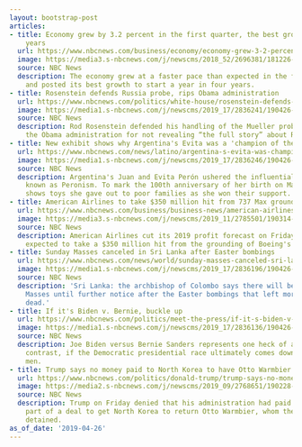 ```yaml
---
layout: bootstrap-post
articles:
- title: Economy grew by 3.2 percent in the first quarter, the best growth in four
    years
  url: https://www.nbcnews.com/business/economy/economy-grew-3-2-percent-first-quarter-best-growth-four-n998876
  image: https://media3.s-nbcnews.com/j/newscms/2018_52/2696381/181226-nyse-wall-street-se-128p_a1274040764ceb62b189d08657cfe7ea.nbcnews-fp-1200-630.jpg
  source: NBC News
  description: The economy grew at a faster pace than expected in the first quarter
    and posted its best growth to start a year in four years.
- title: Rosenstein defends Russia probe, rips Obama administration
  url: https://www.nbcnews.com/politics/white-house/rosenstein-defends-russia-probe-rips-obama-administration-n998861
  image: https://media1.s-nbcnews.com/j/newscms/2019_17/2836241/190426-rod-rosenstein-mc-1408_ffba08b2b8f4b6d5d3143ea758d545cb.nbcnews-fp-1200-630.JPG
  source: NBC News
  description: Rod Rosenstein defended his handling of the Mueller probe and slammed
    the Obama administration for not revealing “the full story” about Russian meddling.
- title: New exhibit shows why Argentina's Evita was a 'champion of the poor'
  url: https://www.nbcnews.com/news/latino/argentina-s-evita-was-champion-poor-new-exhibit-shows-toys-n998851
  image: https://media1.s-nbcnews.com/j/newscms/2019_17/2836246/190426-evita-museum-mc-1414_d52cc78d8bb857cb55061aab8f6ba01f.nbcnews-fp-1200-630.JPG
  source: NBC News
  description: Argentina's Juan and Evita Perón ushered the influential rise of populism,
    known as Peronism. To mark the 100th anniversary of her birth on May 7, an exhibit
    shows toys she gave out to poor families as she won their support.
- title: American Airlines to take $350 million hit from 737 Max groundings
  url: https://www.nbcnews.com/business/business-news/american-airlines-take-350-million-hit-737-max-groundings-n998856
  image: https://media3.s-nbcnews.com/j/newscms/2019_11/2785501/190314-boeing-grounded-mc-9002_9fb036bdc5a3bb41f353370d992b1a1d.nbcnews-fp-1200-630.JPG
  source: NBC News
  description: American Airlines cut its 2019 profit forecast on Friday, saying it
    expected to take a $350 million hit from the grounding of Boeing's 737 Max planes.
- title: Sunday Masses canceled in Sri Lanka after Easter bombings
  url: https://www.nbcnews.com/news/world/sunday-masses-canceled-sri-lanka-following-easter-bombings-n998846
  image: https://media1.s-nbcnews.com/j/newscms/2019_17/2836196/190426-malcolm-ranjith-mc-13392_c6ce067f4efed4397fbace0be2994d21.nbcnews-fp-1200-630.JPG
  source: NBC News
  description: 'Sri Lanka: the archbishop of Colombo says there will be no Sunday
    Masses until further notice after the Easter bombings that left more than 250
    dead.'
- title: If it's Biden v. Bernie, buckle up
  url: https://www.nbcnews.com/politics/meet-the-press/if-it-s-biden-v-bernie-buckle-n998841
  image: https://media1.s-nbcnews.com/j/newscms/2019_17/2836136/190426-biden-sanders-2x1-mn-0755_754945ce80724baa2c4dc29b86742c34.nbcnews-fp-1200-630.jpg
  source: NBC News
  description: Joe Biden versus Bernie Sanders represents one heck of an ideological
    contrast, if the Democratic presidential race ultimately comes down to these two
    men.
- title: Trump says no money paid to North Korea to have Otto Warmbier returned
  url: https://www.nbcnews.com/politics/donald-trump/trump-says-no-money-paid-north-korea-have-otto-warmbier-n998831
  image: https://media2.s-nbcnews.com/j/newscms/2019_09/2768651/190228-otto-warmbier-mc-834_8dba94f39612610f10d16de646ea4688.nbcnews-fp-1200-630.JPG
  source: NBC News
  description: Trump on Friday denied that his administration had paid any money as
    part of a deal to get North Korea to return Otto Warmbier, whom the regime had
    detained.
as_of_date: '2019-04-26'
---
```


